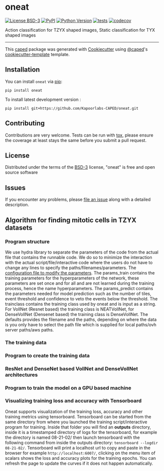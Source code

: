 # oneat

[![License BSD-3](https://img.shields.io/pypi/l/oneat.svg?color=green)](https://github.com/Kapoorlabs-CAPED/oneat/raw/main/LICENSE)
[![PyPI](https://img.shields.io/pypi/v/oneat.svg?color=green)](https://pypi.org/project/oneat)
[![Python Version](https://img.shields.io/pypi/pyversions/oneat.svg?color=green)](https://python.org)
[![tests](https://github.com/Kapoorlabs-CAPED/oneat/workflows/tests/badge.svg)](https://github.com/Kapoorlabs-CAPED/oneat/actions)
[![codecov](https://codecov.io/gh/Kapoorlabs-CAPED/oneat/branch/main/graph/badge.svg)](https://codecov.io/gh/Kapoorlabs-CAPED/oneat)


Action classification for TZYX shaped images, Static classification for TYX shaped images

----------------------------------

This [caped] package was generated with [Cookiecutter] using [@caped]'s [cookiecutter-template] template.



## Installation

You can install `oneat` via [pip]:

    pip install oneat



To install latest development version :

    pip install git+https://github.com/Kapoorlabs-CAPED/oneat.git


## Contributing

Contributions are very welcome. Tests can be run with [tox], please ensure
the coverage at least stays the same before you submit a pull request.

## License

Distributed under the terms of the [BSD-3] license,
"oneat" is free and open source software

## Issues

If you encounter any problems, please [file an issue] along with a detailed description.


[pip]: https://pypi.org/project/pip/
[caped]: https://github.com/Kapoorlabs-CAPED
[Cookiecutter]: https://github.com/audreyr/cookiecutter
[@caped]: https://github.com/Kapoorlabs-CAPED
[MIT]: http://opensource.org/licenses/MIT
[BSD-3]: http://opensource.org/licenses/BSD-3-Clause
[GNU GPL v3.0]: http://www.gnu.org/licenses/gpl-3.0.txt
[GNU LGPL v3.0]: http://www.gnu.org/licenses/lgpl-3.0.txt
[Apache Software License 2.0]: http://www.apache.org/licenses/LICENSE-2.0
[Mozilla Public License 2.0]: https://www.mozilla.org/media/MPL/2.0/index.txt
[cookiecutter-template]: https://github.com/Kapoorlabs-CAPED/cookiecutter-template

[file an issue]: https://github.com/Kapoorlabs-CAPED/oneat/issues

[caped]: https://github.com/Kapoorlabs-CAPED/
[tox]: https://tox.readthedocs.io/en/latest/
[pip]: https://pypi.org/project/pip/
[PyPI]: https://pypi.org/


## Algorithm for finding mitotic cells in TZYX datasets


### Program structure

We use hydra library to separate the parameters of the code from the actual file that contains the runnable code. We do so to minimize the interaction with the actual script/file/interactive code where the users do not have to change any lines to specify the paths/filenames/parameters. The [configuration file to modify the parameters](https://github.com/Kapoorlabs-CAPED/Mari_Scripts_Server/blob/main/conf/config_oneat.yaml). The params_train contains the training parameters for the hyperparameters of the network, these parameters are set once and for all and are not learned during the training process, hence the name hyperparameters. The params_predict contains the parameters needed for model prediction such as the number of tiles, event threshold and confidence to veto the events below the threshold. The trainclass contains the training class used by oneat and is input as a string. For VollNet (Resnet based) the training class is NEATVollNet, for DenseVollNet (Densenet based) the training class is DenseVollNet. The defaults provides the filename and the paths, depending on where the data is you only have to select the path file which is supplied for local paths/ovh server paths/aws paths. 
### The training data

### Program to create the training data

### ResNet and DenseNet based VollNet and DenseVollNet architectures


### Program to train the model on a GPU based machine


### Visualizing training loss and accuracy with Tensorboard

Oneat supports visualization of the training loss, accuracy and other training metrics using tensorboard. Tensorboard can be started from the same directory from where you launched the training script/interactive program for training. Inside that folder you will find an **outputs** directory, inside it is a timestamped directory of logs for the tensorboard, for example the directory is named 08-21-02/ then launch tensorboard with the following command from inside the outputs directory: `tensorboard --logdir 08-21-02/`. Tensorboard will print a localhost url to copy and paste in the browser for example `http://localhost:6007/`, clicking on the menu item of scalars shows the loss and accuracy plots for the training epochs. You can refresh the page to update the curves if it does not happen automatically.